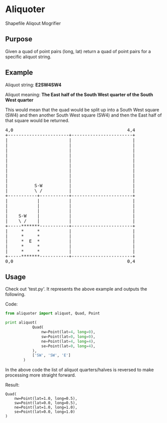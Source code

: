 Aliquoter
=========

Shapefile Aliqout Mogrifier

Purpose
-------

Given a quad of point pairs (long, lat) return a quad of point pairs for a 
specific aliquot string.

Example
-------

Aliquot string: **E2SW4SW4**

Aliquot meaning: **The East half of the South West quarter of the South West quarter**

This would mean that the quad would be split up into a South West square (SW4) 
and then another South West square (SW4) and then the East half of that square 
would be returned.

<pre>
4,0                                           4,4
+-----------------------+-----------------------+
|                       |                       |
|                       |                       |
|                       |                       |
|                       |                       |
|                       |                       |
|                       |                       |
|                       |                       |
|                       |                       |
|                       |                       |
|          S-W          |                       |
|          \ /          |                       |
+-----------+-----------+-----------------------+
|           |           |                       |
|           |           |                       |
|           |           |                       |
|    S-W    |           |                       |
|    \ /    |           |                       |
+-----*******-----------+-----------------------+
|     *     *           |                       |
|     *     *           |                       |
|     *  E  *           |                       |
|     *     *           |                       |
|     *     *           |                       |
+-----*******-----------+-----------------------+
0,0                                           0,4
</pre>

Usage
-----

Check out 'test.py'.  It represents the above example and outputs the following.

Code:

```python
from aliquoter import aliquot, Quad, Point

print aliquot(
            Quad(
                nw=Point(lat=4, long=0),
                sw=Point(lat=0, long=0),
                ne=Point(lat=4, long=4),
                se=Point(lat=0, long=4),
            ),
            ['SW', 'SW', 'E']
        )
```

In the above code the list of aliquot quarters/halves is reversed to make 
processing more straight forward.

Result:

```
Quad(
    nw=Point(lat=1.0, long=0.5),
    sw=Point(lat=0.0, long=0.5),
    ne=Point(lat=1.0, long=1.0),
    se=Point(lat=0.0, long=1.0)
)
```

